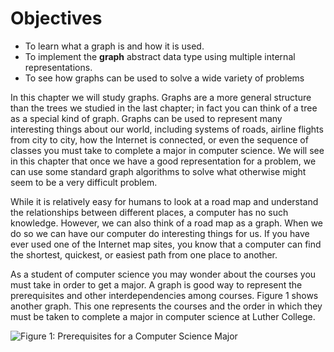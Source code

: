 Objectives
==========

-   To learn what a graph is and how it is used.
-   To implement the **graph** abstract data type using multiple
    internal representations.
-   To see how graphs can be used to solve a wide variety of problems

In this chapter we will study graphs. Graphs are a more general
structure than the trees we studied in the last chapter; in fact you can
think of a tree as a special kind of graph. Graphs can be used to
represent many interesting things about our world, including systems of
roads, airline flights from city to city, how the Internet is connected,
or even the sequence of classes you must take to complete a major in
computer science. We will see in this chapter that once we have a good
representation for a problem, we can use some standard graph algorithms
to solve what otherwise might seem to be a very difficult problem.

While it is relatively easy for humans to look at a road map and
understand the relationships between different places, a computer has no
such knowledge. However, we can also think of a road map as a graph.
When we do so we can have our computer do interesting things for us. If
you have ever used one of the Internet map sites, you know that a
computer can find the shortest, quickest, or easiest path from one place
to another.

As a student of computer science you may wonder about the courses you
must take in order to get a major. A graph is good way to represent the
prerequisites and other interdependencies among courses.
Figure 1 shows another graph. This one represents the
courses and the order in which they must be taken to complete a major in
computer science at Luther College.

![Figure 1: Prerequisites for a Computer Science
Major](Figures/CS-Prereqs.png)
